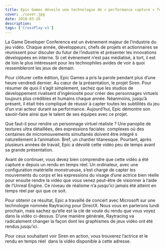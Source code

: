 ```yaml
---
title: Epic Games dévoile une technologie de « performance capture » futuriste
cover: ./cover.jpg
date: 2018-03-26
description: 
tags: ['CrossPlay-v1']
---
```

La Game Developer Conference est un évènement majeur de l’industrie du jeu vidéo. Chaque année, développeurs, chefs de projets et actionnaires se réunissent pour discuter du futur de l’industrie et présenter les innovations développées en interne. Si cet évènement n’est pas médiatisé, à tort, il est de loin le plus intéressant pour les technophiles avides de voir à quoi ressembleront les jeux de demain.

Pour clôturer cette édition, Epic Games a pris la parole pendant plus d’une heure vendredi dernier. Au cœur de la présentation, le projet Siren. Pour résumer de quoi il s’agit simplement, sachez que les studios de développement rivalisent d’ingéniosité pour créer des personnages virtuels toujours plus crédibles et humains chaque année. Néanmoins, jusqu’à présent, il était très compliqué de réussir à capter toutes les subtilités du jeu d’un vrai acteur durant sa performance. Aujourd’hui, Epic démontre son savoir-faire ainsi que le talent de ses équipes avec ce projet.

Que faut-il pour rendre un personnage virtuel réaliste ? Une panoplie de textures ultra détaillées, des expressions faciales  complexes où des centaines de micromouvements simultanés doivent être intégré s naturellement à l’animation. Bref, un chantier titanesque. Pourtant, après plusieurs années de travail, Epic a dévoilé cette vidéo peu de temps avant sa grande présentation.

Avant de continuer, vous devez bien comprendre que cette vidéo a été capturé e depuis un rendu en temps réel. Un ordinateur, avec une configuration matérielle monstrueuse, s’est chargé de capter les mouvements du corps et les expressions du visage d’une actrice bien réelle pour ensuite rendre la vidéo que vous venez peut-être de visionner à l’aide de l’Unreal Engine. Ce niveau de réalisme n’a jusqu’ici jamais été atteint en temps réel par qui que ce soit.

Pour obtenir ce résultat, Epic a travaillé de concert avec Microsoft sur une technologie nommée Raytracing pour DirectX. Nous vous en parlerons lundi prochain, mais sachez qu’elle est la clé de voute du rendu que vous voyez dans la vidéo ci-dessus. D’une manière générale, Raytracing va radicalement changer la façon dont les graphismes de jeux vidéo ont été rendus jusqu’ici.

Pour ceux souhaitant voir Siren en action, vous trouverez l’actrice et le rendu en temps réel  dans la vidéo disponible à cette adresse.

